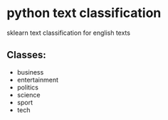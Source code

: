 # python text classification
sklearn text classification for english texts

<h2>Classes: </h2>
<ul>
  <li>
    business
  </li>
    <li>
    entertainment
  </li>
    <li>
    politics
  </li>
    <li>
    science
  </li>
    <li>
    sport
  </li>
    <li>
    tech
  </li>
